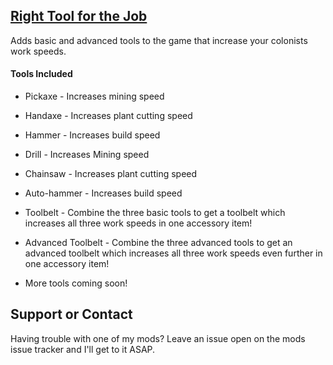 
## **[Right Tool for the Job](https://github.com/Sixdd6/Right-Tool-for-the-Job-Rebalanced)** 

Adds basic and advanced tools to the game that increase your colonists work speeds. 

#### Tools Included 

 * Pickaxe - Increases mining speed 
 * Handaxe - Increases plant cutting speed 
 * Hammer - Increases build speed 

 * Drill - Increases Mining speed 
 * Chainsaw - Increases plant cutting speed 
 * Auto-hammer - Increases build speed 

 * Toolbelt - Combine the three basic tools to get a toolbelt which increases all three work speeds in one accessory item! 
 * Advanced Toolbelt - Combine the three advanced tools to get an advanced toolbelt which increases all three work speeds even further in one accessory item! 

 * More tools coming soon!




## Support or Contact

Having trouble with one of my mods? Leave an issue open on the mods issue tracker and I'll get to it ASAP.
